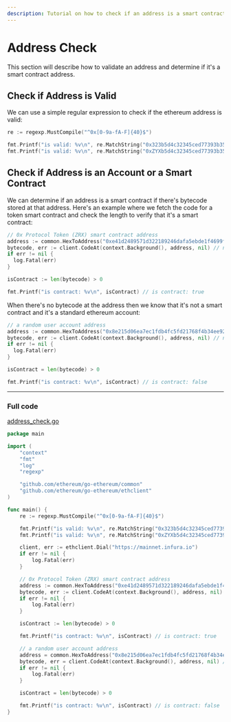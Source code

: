```yaml
---
description: Tutorial on how to check if an address is a smart contract or an account with Go.
---
```


# Address Check

This section will describe how to validate an address and determine if it's a smart contract address.

## Check if Address is Valid

We can use a simple regular expression to check if the ethereum address is valid:

```go
re := regexp.MustCompile("^0x[0-9a-fA-F]{40}$")

fmt.Printf("is valid: %v\n", re.MatchString("0x323b5d4c32345ced77393b3530b1eed0f346429d")) // is valid: true
fmt.Printf("is valid: %v\n", re.MatchString("0xZYXb5d4c32345ced77393b3530b1eed0f346429d")) // is valid: false
```

## Check if Address is an Account or a Smart Contract

We can determine if an address is a smart contract if there's bytecode stored at that address. Here's an example where we fetch the code for a token smart contract and check the length to verify that it's a smart contract:

```go
// 0x Protocol Token (ZRX) smart contract address
address := common.HexToAddress("0xe41d2489571d322189246dafa5ebde1f4699f498")
bytecode, err := client.CodeAt(context.Background(), address, nil) // nil is latest block
if err != nil {
  log.Fatal(err)
}

isContract := len(bytecode) > 0

fmt.Printf("is contract: %v\n", isContract) // is contract: true
```

When there's no bytecode at the address then we know that it's not a smart contract and it's a standard ethereum account:

```go
// a random user account address
address := common.HexToAddress("0x8e215d06ea7ec1fdb4fc5fd21768f4b34ee92ef4")
bytecode, err := client.CodeAt(context.Background(), address, nil) // nil is latest block
if err != nil {
  log.Fatal(err)
}

isContract = len(bytecode) > 0

fmt.Printf("is contract: %v\n", isContract) // is contract: false
```

---

### Full code

[address_check.go](https://github.com/miguelmota/ethereum-development-with-go-book/blob/master/code/address_check.go)

```go
package main

import (
	"context"
	"fmt"
	"log"
	"regexp"

	"github.com/ethereum/go-ethereum/common"
	"github.com/ethereum/go-ethereum/ethclient"
)

func main() {
	re := regexp.MustCompile("^0x[0-9a-fA-F]{40}$")

	fmt.Printf("is valid: %v\n", re.MatchString("0x323b5d4c32345ced77393b3530b1eed0f346429d")) // is valid: true
	fmt.Printf("is valid: %v\n", re.MatchString("0xZYXb5d4c32345ced77393b3530b1eed0f346429d")) // is valid: false

	client, err := ethclient.Dial("https://mainnet.infura.io")
	if err != nil {
		log.Fatal(err)
	}

	// 0x Protocol Token (ZRX) smart contract address
	address := common.HexToAddress("0xe41d2489571d322189246dafa5ebde1f4699f498")
	bytecode, err := client.CodeAt(context.Background(), address, nil) // nil is latest block
	if err != nil {
		log.Fatal(err)
	}

	isContract := len(bytecode) > 0

	fmt.Printf("is contract: %v\n", isContract) // is contract: true

	// a random user account address
	address = common.HexToAddress("0x8e215d06ea7ec1fdb4fc5fd21768f4b34ee92ef4")
	bytecode, err = client.CodeAt(context.Background(), address, nil) // nil is latest block
	if err != nil {
		log.Fatal(err)
	}

	isContract = len(bytecode) > 0

	fmt.Printf("is contract: %v\n", isContract) // is contract: false
}
```
